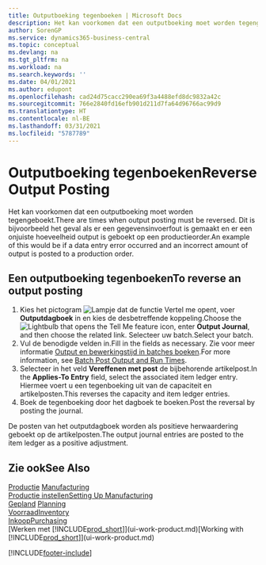 ```yaml
---
title: Outputboeking tegenboeken | Microsoft Docs
description: Het kan voorkomen dat een outputboeking moet worden tegengeboekt. Dit is bijvoorbeeld het geval als er een gegevensinvoerfout is gemaakt en er een onjuiste hoeveelheid output is geboekt op een productieorder.
author: SorenGP
ms.service: dynamics365-business-central
ms.topic: conceptual
ms.devlang: na
ms.tgt_pltfrm: na
ms.workload: na
ms.search.keywords: ''
ms.date: 04/01/2021
ms.author: edupont
ms.openlocfilehash: cad24d75cacc290ea69f3a4488efd8dc9832a42c
ms.sourcegitcommit: 766e2840fd16efb901d211d7fa64d96766ac99d9
ms.translationtype: HT
ms.contentlocale: nl-BE
ms.lasthandoff: 03/31/2021
ms.locfileid: "5787789"
---
```

# <a name="reverse-output-posting"></a><span data-ttu-id="72c8e-104">Outputboeking tegenboeken</span><span class="sxs-lookup"><span data-stu-id="72c8e-104">Reverse Output Posting</span></span>
<span data-ttu-id="72c8e-105">Het kan voorkomen dat een outputboeking moet worden tegengeboekt.</span><span class="sxs-lookup"><span data-stu-id="72c8e-105">There are times when output posting must be reversed.</span></span> <span data-ttu-id="72c8e-106">Dit is bijvoorbeeld het geval als er een gegevensinvoerfout is gemaakt en er een onjuiste hoeveelheid output is geboekt op een productieorder.</span><span class="sxs-lookup"><span data-stu-id="72c8e-106">An example of this would be if a data entry error occurred and an incorrect amount of output is posted to a production order.</span></span>  

## <a name="to-reverse-an-output-posting"></a><span data-ttu-id="72c8e-107">Een outputboeking tegenboeken</span><span class="sxs-lookup"><span data-stu-id="72c8e-107">To reverse an output posting</span></span>  
1.  <span data-ttu-id="72c8e-108">Kies het pictogram ![Lampje dat de functie Vertel me opent](media/ui-search/search_small.png "Vertel me wat u wilt doen"), voer **Outputdagboek** in en kies de desbetreffende koppeling.</span><span class="sxs-lookup"><span data-stu-id="72c8e-108">Choose the ![Lightbulb that opens the Tell Me feature](media/ui-search/search_small.png "Tell me what you want to do") icon, enter **Output Journal**, and then choose the related link.</span></span> <span data-ttu-id="72c8e-109">Selecteer uw batch.</span><span class="sxs-lookup"><span data-stu-id="72c8e-109">Select your batch.</span></span>  
2. <span data-ttu-id="72c8e-110">Vul de benodigde velden in.</span><span class="sxs-lookup"><span data-stu-id="72c8e-110">Fill in the fields as necessary.</span></span> <span data-ttu-id="72c8e-111">Zie voor meer informatie [Output en bewerkingstijd in batches boeken](production-how-to-post-output-quantity.md).</span><span class="sxs-lookup"><span data-stu-id="72c8e-111">For more information, see [Batch Post Output and Run Times](production-how-to-post-output-quantity.md).</span></span>
3.  <span data-ttu-id="72c8e-112">Selecteer in het veld **Vereffenen met post** de bijbehorende artikelpost.</span><span class="sxs-lookup"><span data-stu-id="72c8e-112">In the **Applies-To Entry** field, select the associated item ledger entry.</span></span> <span data-ttu-id="72c8e-113">Hiermee voert u een tegenboeking uit van de capaciteit en artikelposten.</span><span class="sxs-lookup"><span data-stu-id="72c8e-113">This reverses the capacity and item ledger entries.</span></span>  
4. <span data-ttu-id="72c8e-114">Boek de tegenboeking door het dagboek te boeken.</span><span class="sxs-lookup"><span data-stu-id="72c8e-114">Post the reversal by posting the journal.</span></span>  

<span data-ttu-id="72c8e-115">De posten van het outputdagboek worden als positieve herwaardering geboekt op de artikelposten.</span><span class="sxs-lookup"><span data-stu-id="72c8e-115">The output journal entries are posted to the item ledger as a positive adjustment.</span></span>  

## <a name="see-also"></a><span data-ttu-id="72c8e-116">Zie ook</span><span class="sxs-lookup"><span data-stu-id="72c8e-116">See Also</span></span>  
 <span data-ttu-id="72c8e-117">[Productie](production-manage-manufacturing.md)  </span><span class="sxs-lookup"><span data-stu-id="72c8e-117">[Manufacturing](production-manage-manufacturing.md)  </span></span>  
 [<span data-ttu-id="72c8e-118">Productie instellen</span><span class="sxs-lookup"><span data-stu-id="72c8e-118">Setting Up Manufacturing</span></span>](production-configure-production-processes.md)  
 <span data-ttu-id="72c8e-119">[Gepland](production-planning.md)    </span><span class="sxs-lookup"><span data-stu-id="72c8e-119">[Planning](production-planning.md)    </span></span>  
 [<span data-ttu-id="72c8e-120">Voorraad</span><span class="sxs-lookup"><span data-stu-id="72c8e-120">Inventory</span></span>](inventory-manage-inventory.md)  
 [<span data-ttu-id="72c8e-121">Inkoop</span><span class="sxs-lookup"><span data-stu-id="72c8e-121">Purchasing</span></span>](purchasing-manage-purchasing.md)  
 <span data-ttu-id="72c8e-122">[Werken met [!INCLUDE[prod_short](includes/prod_short.md)]](ui-work-product.md)</span><span class="sxs-lookup"><span data-stu-id="72c8e-122">[Working with [!INCLUDE[prod_short](includes/prod_short.md)]](ui-work-product.md)</span></span>  


[!INCLUDE[footer-include](includes/footer-banner.md)]